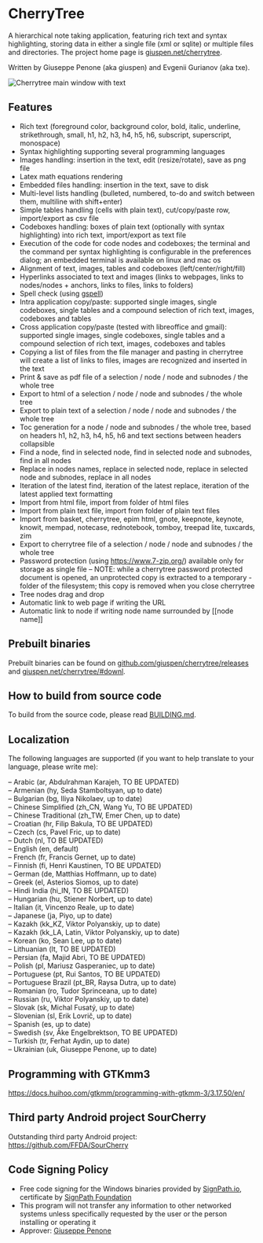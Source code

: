 # CherryTree
A hierarchical note taking application, featuring rich text and syntax highlighting, storing data in either a single file (xml or sqlite) or multiple files and directories.
The project home page is [giuspen.net/cherrytree](https://www.giuspen.net/cherrytree/).

Written by Giuseppe Penone (aka giuspen) and Evgenii Gurianov (aka txe).

![Cherrytree main window with text](docs/cherrytree-main_window_text.png)

## Features
- Rich text (foreground color, background color, bold, italic, underline, strikethrough, small, h1, h2, h3, h4, h5, h6, subscript, superscript, monospace)
- Syntax highlighting supporting several programming languages
- Images handling: insertion in the text, edit (resize/rotate), save as png file
- Latex math equations rendering
- Embedded files handling: insertion in the text, save to disk
- Multi-level lists handling (bulleted, numbered, to-do and switch between them, multiline with shift+enter)
- Simple tables handling (cells with plain text), cut/copy/paste row, import/export as csv file
- Codeboxes handling: boxes of plain text (optionally with syntax highlighting) into rich text, import/export as text file
- Execution of the code for code nodes and codeboxes; the terminal and the command per syntax highlighting is configurable in the preferences dialog; an embedded terminal is available on linux and mac os
- Alignment of text, images, tables and codeboxes (left/center/right/fill)
- Hyperlinks associated to text and images (links to webpages, links to nodes/nodes + anchors, links to files, links to folders)
- Spell check (using [gspell](https://gitlab.gnome.org/GNOME/gspell))
- Intra application copy/paste: supported single images, single codeboxes, single tables and a compound selection of rich text, images, codeboxes and tables
- Cross application copy/paste (tested with libreoffice and gmail): supported single images, single codeboxes, single tables and a compound selection of rich text, images, codeboxes and tables
- Copying a list of files from the file manager and pasting in cherrytree will create a list of links to files, images are recognized and inserted in the text
- Print & save as pdf file of a selection / node / node and subnodes / the whole tree
- Export to html of a selection / node / node and subnodes / the whole tree
- Export to plain text of a selection / node / node and subnodes / the whole tree
- Toc generation for a node / node and subnodes / the whole tree, based on headers h1, h2, h3, h4, h5, h6 and text sections between headers collapsible
- Find a node, find in selected node, find in selected node and subnodes, find in all nodes
- Replace in nodes names, replace in selected node, replace in selected node and subnodes, replace in all nodes
- Iteration of the latest find, iteration of the latest replace, iteration of the latest applied text formatting
- Import from html file, import from folder of html files
- Import from plain text file, import from folder of plain text files
- Import from basket, cherrytree, epim html, gnote, keepnote, keynote, knowit, mempad, notecase, rednotebook, tomboy, treepad lite, tuxcards, zim
- Export to cherrytree file of a selection / node / node and subnodes / the whole tree
- Password protection (using https://www.7-zip.org/) available only for storage as single file – NOTE: while a cherrytree password protected document is opened, an unprotected copy is extracted to a temporary -folder of the filesystem; this copy is removed when you close cherrytree
- Tree nodes drag and drop
- Automatic link to web page if writing the URL
- Automatic link to node if writing node name surrounded by [[node name]]

## Prebuilt binaries
Prebuilt binaries can be found on [github.com/giuspen/cherrytree/releases](https://github.com/giuspen/cherrytree/releases) and [giuspen.net/cherrytree/#downl](https://www.giuspen.net/cherrytree/#downl).

## How to build from source code
To build from the source code, please read [BUILDING.md](BUILDING.md).

## Localization
The following languages are supported (if you want to help translate to your language, please write me):

– Arabic (ar, Abdulrahman Karajeh, TO BE UPDATED)  
– Armenian (hy, Seda Stamboltsyan, up to date)  
– Bulgarian (bg, Iliya Nikolaev, up to date)  
– Chinese Simplified (zh_CN, Wang Yu, TO BE UPDATED)  
– Chinese Traditional (zh_TW, Emer Chen, up to date)  
– Croatian (hr, Filip Bakula, TO BE UPDATED)  
– Czech (cs, Pavel Fric, up to date)  
– Dutch (nl, TO BE UPDATED)  
– English (en, default)  
– French (fr, Francis Gernet, up to date)  
– Finnish (fi, Henri Kaustinen, TO BE UPDATED)  
– German (de, Matthias Hoffmann, up to date)  
– Greek (el, Asterios Siomos, up to date)  
– Hindi India (hi_IN, TO BE UPDATED)  
– Hungarian (hu, Stiener Norbert, up to date)  
– Italian (it, Vincenzo Reale, up to date)  
– Japanese (ja, Piyo, up to date)  
– Kazakh (kk_KZ, Viktor Polyanskiy, up to date)  
– Kazakh (kk_LA, Latin, Viktor Polyanskiy, up to date)  
– Korean (ko, Sean Lee, up to date)  
– Lithuanian (lt, TO BE UPDATED)  
– Persian (fa, Majid Abri, TO BE UPDATED)  
– Polish (pl, Mariusz Gasperaniec, up to date)  
– Portuguese (pt, Rui Santos, TO BE UPDATED)  
– Portuguese Brazil (pt_BR, Raysa Dutra, up to date)  
– Romanian (ro, Tudor Sprinceana, up to date)  
– Russian (ru, Viktor Polyanskiy, up to date)  
– Slovak (sk, Michal Fusatý, up to date)  
– Slovenian (sl, Erik Lovrič, up to date)  
– Spanish (es, up to date)  
– Swedish (sv, Åke Engelbrektson, TO BE UPDATED)  
– Turkish (tr, Ferhat Aydin, up to date)  
– Ukrainian (uk, Giuseppe Penone, up to date)  

## Programming with GTKmm3
https://docs.huihoo.com/gtkmm/programming-with-gtkmm-3/3.17.50/en/

## Third party Android project SourCherry
Outstanding third party Android project: https://github.com/FFDA/SourCherry

## Code Signing Policy
- Free code signing for the Windows binaries provided by [SignPath.io](https://signpath.io/), certificate by [SignPath Foundation](https://signpath.org/)
- This program will not transfer any information to other networked systems unless specifically requested by the user or the person installing or operating it
- Approver: [Giuseppe Penone](https://github.com/giuspen)
